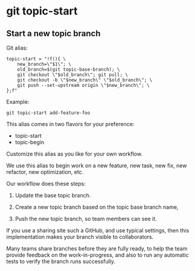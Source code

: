# git topic-start

## Start a new topic branch

Git alias:

```git
topic-start = "!f(){ \
    new_branch=\"$1\"; \
    old_branch=$(git topic-base-branch); \
    git checkout \"$old_branch\"; git pull; \
    git checkout -b \"$new_branch\" \"$old_branch\"; \
    git push --set-upstream origin \"$new_branch\"; \
};f"
```

Example:

```shell
git topic-start add-feature-foo
```

This alias comes in two flavors for your preference:

* topic-start
* topic-begin

Customize this alias as you like for your own workflow.

We use this alias to begin work on a new feature,
new task, new fix, new refactor, new optimization, etc.

Our workflow does these steps:

  1. Update the base topic branch.

  2. Create a new topic branch based on the topic base branch name,

  3. Push the new topic branch, so team members can see it.

If you use a sharing site such a GitHub, and use typical settings,
then this implementation makes your branch visible to collaborators.

Many teams share branches before they are fully ready, to help
the team provide feedback on the work-in-progress, and also to
run any automatic tests to verify the branch runs successfully.

